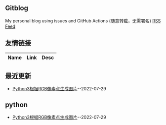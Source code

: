 ## Gitblog
My personal blog using issues and GitHub Actions (随意转载，无需署名)
[RSS Feed](https://raw.githubusercontent.com/waisaa/wlf-blog/master/feed.xml)
## 友情链接
| Name | Link | Desc | 
 | ---- | ---- | ---- |
## 最近更新
- [Python3根据RGB像素点生成图片](https://github.com/waisaa/wlf-blog/issues/1)--2022-07-29
## python
- [Python3根据RGB像素点生成图片](https://github.com/waisaa/wlf-blog/issues/1)--2022-07-29
